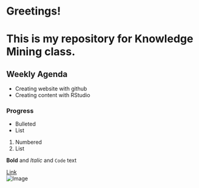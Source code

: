 # Greetings!

# This is my repository for Knowledge Mining class.

## Weekly Agenda
- Creating website with github
- Creating content with RStudio
  
### Progress

- Bulleted
- List

1. Numbered
2. List

**Bold** and _Italic_ and `Code` text

[Link](url)  
![Image](src)

